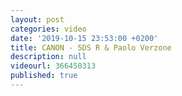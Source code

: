 ```yaml
---
layout: post
categories: video
date: '2019-10-15 23:53:00 +0200'
title: CANON - 5DS R & Paolo Verzone
description: null
videourl: 366450313
published: true
---
```

